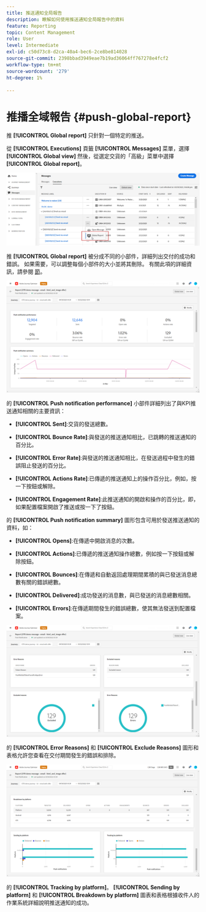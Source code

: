 ```yaml
---
title: 推送通知全局報告
description: 瞭解如何使用推送通知全局報告中的資料
feature: Reporting
topic: Content Management
role: User
level: Intermediate
exl-id: c50d73c8-d2ca-40a4-bec6-2ce8be814028
source-git-commit: 2398bbad3949eae7b19ad36064ff767278e4fcf2
workflow-type: tm+mt
source-wordcount: '279'
ht-degree: 1%

---
```


# 推播全域報告 {#push-global-report}

推 **[!UICONTROL Global report]** 只針對一個特定的推送。

從 **[!UICONTROL Executions]** 頁籤 **[!UICONTROL Messages]** 菜單，選擇 **[!UICONTROL Global view]** 然後，從選定交貨的「高級」菜單中選擇 **[!UICONTROL Global report]**。

![](assets/global_report_11.png)

推 **[!UICONTROL Global report]** 被分成不同的小部件，詳細列出交付的成功和錯誤。 如果需要，可以調整每個小部件的大小並將其刪除。 有關此項的詳細資訊，請參閱 [節](global-report.md#modify-dashboard)。

![](assets/push_global_report.png)

的 **[!UICONTROL Push notification performance]** 小部件詳細列出了與KPI推送通知相關的主要資訊：

* **[!UICONTROL Sent]**:交貨的發送總數。

* **[!UICONTROL Bounce Rate]**:與發送的推送通知相比，已跳轉的推送通知的百分比。

* **[!UICONTROL Error Rate]**:與發送的推送通知相比，在發送過程中發生的錯誤阻止發送的百分比。

* **[!UICONTROL Actions Rate]**:已傳遞的推送通知上的操作百分比，例如，按一下按鈕或解除。

* **[!UICONTROL Engagement Rate]**:此推送通知的開啟和操作的百分比，即，如果配置檔案開啟了推送或按一下了按鈕。

的 **[!UICONTROL Push notification summary]** 圖形包含可用於發送推送通知的資料，如：

* **[!UICONTROL Opens]**:在傳遞中開啟消息的次數。

* **[!UICONTROL Actions]**:已傳遞的推送通知操作總數，例如按一下按鈕或解除按鈕。

* **[!UICONTROL Bounces]**:在傳遞和自動返回處理期間累積的與已發送消息總數有關的錯誤總數。

* **[!UICONTROL Delivered]**:成功發送的消息數，與已發送的消息總數相關。

* **[!UICONTROL Errors]**:在傳遞期間發生的錯誤總數，使其無法發送到配置檔案。

![](assets/push_global_report_3.png)

的 **[!UICONTROL Error Reasons]** 和 **[!UICONTROL Exclude Reasons]** 圖形和表格允許您查看在交付期間發生的錯誤和排除。

![](assets/push_global_report_2.png)

的 **[!UICONTROL Tracking by platform]**。 **[!UICONTROL Sending by platform]** 和 **[!UICONTROL Breakdown by platform]** 圖表和表格根據收件人的作業系統詳細說明推送通知的成功。
